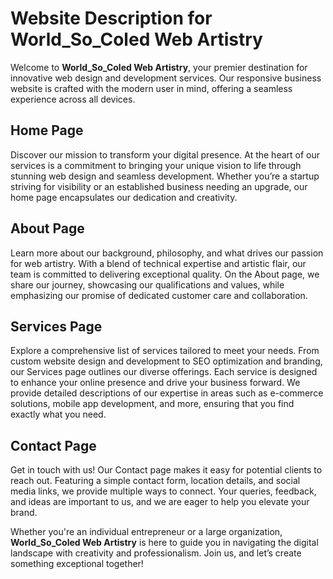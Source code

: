 # Website Description for World_So_Coled Web Artistry

Welcome to **World_So_Coled Web Artistry**, your premier destination for innovative web design and development services. Our responsive business website is crafted with the modern user in mind, offering a seamless experience across all devices.

## Home Page
Discover our mission to transform your digital presence. At the heart of our services is a commitment to bringing your unique vision to life through stunning web design and seamless development. Whether you’re a startup striving for visibility or an established business needing an upgrade, our home page encapsulates our dedication and creativity.

## About Page
Learn more about our background, philosophy, and what drives our passion for web artistry. With a blend of technical expertise and artistic flair, our team is committed to delivering exceptional quality. On the About page, we share our journey, showcasing our qualifications and values, while emphasizing our promise of dedicated customer care and collaboration.

## Services Page
Explore a comprehensive list of services tailored to meet your needs. From custom website design and development to SEO optimization and branding, our Services page outlines our diverse offerings. Each service is designed to enhance your online presence and drive your business forward. We provide detailed descriptions of our expertise in areas such as e-commerce solutions, mobile app development, and more, ensuring that you find exactly what you need.

## Contact Page
Get in touch with us! Our Contact page makes it easy for potential clients to reach out. Featuring a simple contact form, location details, and social media links, we provide multiple ways to connect. Your queries, feedback, and ideas are important to us, and we are eager to help you elevate your brand.

Whether you're an individual entrepreneur or a large organization, **World_So_Coled Web Artistry** is here to guide you in navigating the digital landscape with creativity and professionalism. Join us, and let’s create something exceptional together!
